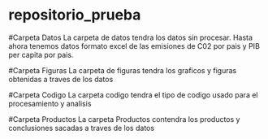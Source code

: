 # repositorio_prueba

#Carpeta Datos
La carpeta de datos tendra los datos sin procesar. Hasta ahora tenemos datos formato excel de las emisiones de C02 por pais y PIB per capita por pais.

#Carpeta Figuras
La carpeta de figuras tendra los graficos y figuras obtenidas a traves de los datos

#Carpeta Codigo
La carpeta codigo tendra el tipo de codigo usado para el procesamiento y analisis

#Carpeta Productos
La carpeta Productos contendra los productos y conclusiones sacadas a traves de los datos
